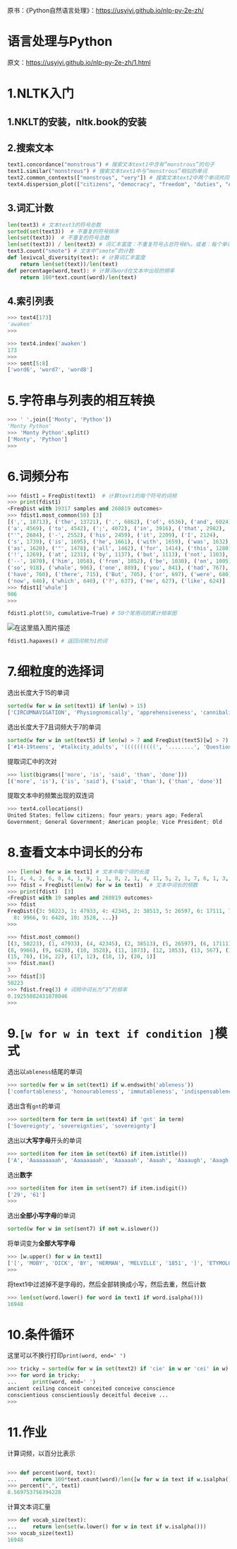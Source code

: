 ﻿原书：《Python自然语言处理》：https://usyiyi.github.io/nlp-py-2e-zh/
#  语言处理与Python
原文：https://usyiyi.github.io/nlp-py-2e-zh/1.html
# 1.NLTK入门
## 1.NKLT的安装，nltk.book的安装
## 2.搜索文本
```py
text1.concordance("monstrous") # 搜索文本text1中含有“monstrous”的句子
text1.similar("monstrous") # 搜索文本text1中与“monstrous”相似的单词
text2.common_contexts(["monstrous", "very"]) # 搜索文本text2中两个单词共同的上下文
text4.dispersion_plot(["citizens", "democracy", "freedom", "duties", "America"]) # 显示在文本text4中各个单词的使用频率
```
## 3.词汇计数
```py
len(text3) # 文本text3的符号总数
sorted(set(text3))  # 不重复的符号排序
len(set(text3))  # 不重复的符号总数
len(set(text3)) / len(text3) # 词汇丰富度：不重复符号占总符号6%，或者：每个单词平均使用16词
text3.count("smote") # 文本中“smote”的计数
def lexivcal_diversity(text): # 计算词汇丰富度
	return len(set(text))/len(text)
def percentage(word,text): # 计算词word在文本中出现的频率
	return 100*text.count(word)/len(text)

```
## 4.索引列表
```py
>>> text4[173]
'awaken'
>>>
```
```py
>>> text4.index('awaken')
173
>>>
>>> sent[5:8]
['word6', 'word7', 'word8']
```
# 5.字符串与列表的相互转换
```py
>>> ' '.join(['Monty', 'Python'])
'Monty Python'
>>> 'Monty Python'.split()
['Monty', 'Python']
>>>
```
# 6.词频分布
```py
>>> fdist1 = FreqDist(text1)  # 计算text1的每个符号的词频
>>> print(fdist1) 
<FreqDist with 19317 samples and 260819 outcomes>
>>> fdist1.most_common(50) [3]
[(',', 18713), ('the', 13721), ('.', 6862), ('of', 6536), ('and', 6024),
('a', 4569), ('to', 4542), (';', 4072), ('in', 3916), ('that', 2982),
("'", 2684), ('-', 2552), ('his', 2459), ('it', 2209), ('I', 2124),
('s', 1739), ('is', 1695), ('he', 1661), ('with', 1659), ('was', 1632),
('as', 1620), ('"', 1478), ('all', 1462), ('for', 1414), ('this', 1280),
('!', 1269), ('at', 1231), ('by', 1137), ('but', 1113), ('not', 1103),
('--', 1070), ('him', 1058), ('from', 1052), ('be', 1030), ('on', 1005),
('so', 918), ('whale', 906), ('one', 889), ('you', 841), ('had', 767),
('have', 760), ('there', 715), ('But', 705), ('or', 697), ('were', 680),
('now', 646), ('which', 640), ('?', 637), ('me', 627), ('like', 624)]
>>> fdist1['whale']
906
>>>
```
```py
fdist1.plot(50, cumulative=True) # 50个常用词的累计频率图
```
![在这里插入图片描述](./picture/1.1.png)

```py
fdist1.hapaxes() # 返回词频为1的词
```
# 7.细粒度的选择词
选出长度大于15的单词
```py
sorted(w for w in set(text1) if len(w) > 15)
['CIRCUMNAVIGATION', 'Physiognomically', 'apprehensiveness', 'cannibalistically',
```

选出长度大于7且词频大于7的单词
```py
sorted(w for w in set(text5) if len(w) > 7 and FreqDist(text5)[w] > 7)
['#14-19teens', '#talkcity_adults', '((((((((((', '........', 'Question',
```
提取词汇中的次对
```py
>>> list(bigrams(['more', 'is', 'said', 'than', 'done']))
[('more', 'is'), ('is', 'said'), ('said', 'than'), ('than', 'done')]
```
提取文本中的频繁出现的双连词
```py
>>> text4.collocations()
United States; fellow citizens; four years; years ago; Federal
Government; General Government; American people; Vice President; Old
```
# 8.查看文本中词长的分布
```py
>>> [len(w) for w in text1] # 文本中每个词的长度
[1, 4, 4, 2, 6, 8, 4, 1, 9, 1, 1, 8, 2, 1, 4, 11, 5, 2, 1, 7, 6, 1, 3, 4, 5, 2, ...]
>>> fdist = FreqDist(len(w) for w in text1)  # 文本中词长的频数
>>> print(fdist)  [3]
<FreqDist with 19 samples and 260819 outcomes>
>>> fdist
FreqDist({3: 50223, 1: 47933, 4: 42345, 2: 38513, 5: 26597, 6: 17111, 7: 14399,
  8: 9966, 9: 6428, 10: 3528, ...})
>>>
```
```py
>>> fdist.most_common()
[(3, 50223), (1, 47933), (4, 42345), (2, 38513), (5, 26597), (6, 17111), (7, 14399),
(8, 9966), (9, 6428), (10, 3528), (11, 1873), (12, 1053), (13, 567), (14, 177),
(15, 70), (16, 22), (17, 12), (18, 1), (20, 1)]
>>> fdist.max()
3
>>> fdist[3]
50223
>>> fdist.freq(3) # 词频中词长为“3”的频率
0.19255882431878046
>>>
```
# 9.```[w for w in text if condition ]```模式
选出以```ableness```结尾的单词
```py
>>> sorted(w for w in set(text1) if w.endswith('ableness'))
['comfortableness', 'honourableness', 'immutableness', 'indispensableness', ...]
```
选出含有```gnt```的单词
```py
>>> sorted(term for term in set(text4) if 'gnt' in term)
['Sovereignty', 'sovereignties', 'sovereignty']
```
选出以**大写字母**开头的单词
```py
>>> sorted(item for item in set(text6) if item.istitle())
['A', 'Aaaaaaaaah', 'Aaaaaaaah', 'Aaaaaah', 'Aaaah', 'Aaaaugh', 'Aaagh', ...]
```
选出**数字**
```py
>>> sorted(item for item in set(sent7) if item.isdigit())
['29', '61']
>>>
```
选出**全部小写字母**的单词
```py
sorted(w for w in set(sent7) if not w.islower())
```
将单词变为**全部大写字母**
```py
>>> [w.upper() for w in text1]
['[', 'MOBY', 'DICK', 'BY', 'HERMAN', 'MELVILLE', '1851', ']', 'ETYMOLOGY', '.', ...]
>>>
```
将text1中过滤掉不是字母的，然后全部转换成小写，然后去重，然后计数
```py
>>> len(set(word.lower() for word in text1 if word.isalpha()))
16948
```
# 10.条件循环
这里可以不换行打印```print(word, end=' ')```
```py
>>> tricky = sorted(w for w in set(text2) if 'cie' in w or 'cei' in w)
>>> for word in tricky:
...     print(word, end=' ')
ancient ceiling conceit conceited conceive conscience
conscientious conscientiously deceitful deceive ...
>>>
```
# 11.作业
计算词频，以百分比表示
```py

>>> def percent(word, text):
...     return 100*text.count(word)/len([w for w in text if w.isalpha()])
>>> percent(",", text1)
8.569753756394228
```
计算文本词汇量
```py
>>> def vocab_size(text):
...     return len(set(w.lower() for w in text if w.isalpha()))
>>> vocab_size(text1)
16948

```
